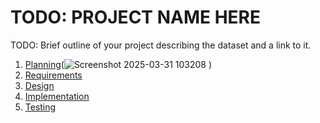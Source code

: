 # TODO: PROJECT NAME HERE

TODO: Brief outline of your project describing the dataset and a link to it.

1. [Planning](https://github.com/user-attachments/files/19533509/Planning.md)(![Screenshot 2025-03-31 103208](https://github.com/user-attachments/assets/7ea0b0e7-053c-4cfd-8eb3-04b01fdff232)
)
2. [Requirements](https://github.com/user-attachments/files/19533463/Requriements.md)
3. [Design](https://github.com/user-attachments/files/19533475/Design.md)
4. [Implementation](docs/implementation.md)
5. [Testing](docs/testing.md)

